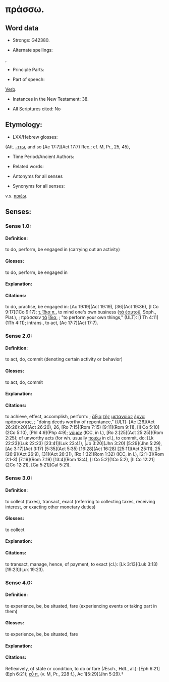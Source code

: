 # πράσσω.

<!-- Status: S2=NeedsReview -->
<!-- Lexica used for edits: BDAG, FFM, LN, A-S -->

## Word data

* Strongs: G42380.

* Alternate spellings:

,

* Principle Parts: 


* Part of speech: 

[Verb](http://ugg.readthedocs.io/en/latest/verb.html).

* Instances in the New Testament: 38.

* All Scriptures cited: No

## Etymology: 


* LXX/Hebrew glosses: 

(Att. [-ττω](), and so [Ac 17:7](Act 17:7) Rec.; cf. M, Pr., 25, 45),

* Time Period/Ancient Authors: 


* Related words: 

* Antonyms for all senses

* Synonyms for all senses: 

 v.s. [ποιέω](../G41600/01.md).

## Senses: 


### Sense  1.0: 

#### Definition: 

to do, perform, be engaged in (carrying out an activity)

#### Glosses: 

to do, perform, be engaged in

#### Explanation: 


#### Citations: 

to do, practise, be engaged in: [Ac 19:19](Act 19:19), [36](Act 19:36), [I Co 9:17](1Co 9:17); [τ. ἴδια π.](), to mind one's own business ([τὰ ἑαυτοῦ](), Soph., Plat.), 
; πράσσειν [τὰ](../G35880/01.md) [ἴδια](../G23980/01.md),
; "to perform your own things," (ULT):
[I Th 4:11](1Th 4:11); intrans., to act, [Ac 17:7](Act 17:7).

### Sense  2.0: 

#### Definition: 

to act, do, commit (denoting certain activity or behavior)

#### Glosses: 

to act, do, commit

#### Explanation: 
 

#### Citations: 

to achieve, effect, accomplish, perform: 
; [ἄξια](../G05140/01.md) [τῆς](../G35880/01.md) [μετανοίας](../G33410/01.md) [ἔργα](../G20410/01.md) πράσσοντας,
; "doing deeds worthy of repentance," (ULT):
[Ac [26](Act 26:26):20](Act 26:20), 26, [Ro 7:15](Rom 7:15) [9:11](Rom 9:11), [II Co 5:10](2Co 5:10), [Phl 4:9](Php 4:9); [νόμον]() (ICC, in l.), [Ro 2:[25](Act 25:25)](Rom 2:25); of unworthy acts (for wh. usually [ποιέω]() in cl.), to commit, do: [Lk 22:23](Luk 22:23) [23:41](Luk 23:41), [Jo 3:20](Jhn 3:20) [5:29](Jhn 5:29), [Ac 3:17](Act 3:17) [5:35](Act 5:35) [16:28](Act 16:28) [25:11](Act 25:11), 25 [26:9](Act 26:9), [31](Act 26:31), [Ro 1:32](Rom 1:32) (ICC, in l.), [2:1-3](Rom 2:1-3) [7:19](Rom 7:19) [13:4](Rom 13:4), [I Co 5:2](1Co 5:2), [II Co 12:21](2Co 12:21), [Ga 5:21](Gal 5:21).

### Sense  3.0: 

#### Definition: 

to collect (taxes), transact, exact (referring to collecting taxes, receiving interest, or exacting other monetary duties)

#### Glosses: 

to collect

#### Explanation: 


#### Citations: 

to transact, manage, hence, of payment, to exact (cl.): [Lk 3:13](Luk 3:13) [19:23](Luk 19:23).

### Sense  4.0: 

#### Definition:

to experience, be, be situated, fare (experiencing events or taking part in them) 

#### Glosses: 

to experience, be, be situated, fare

#### Explanation: 


#### Citations: 

Reflexively, of state or condition, to do or fare (Æsch., Hdt., al.): [Eph 6:21](Eph 6:21); [εὖ π.]() (v. M, Pr., 228 f.), Ac 1[5:29](Jhn 5:29).†